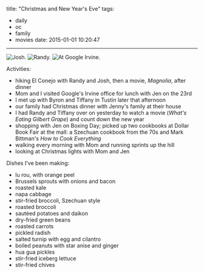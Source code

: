 title: "Christmas and New Year's Eve"
tags:
  - daily
  - oc
  - family
  - movies
date: 2015-01-01 10:20:47
---

![Josh.](https://dl.dropbox.com/u/4291520/journal-images/josh-hike.jpg)
![Randy.](https://dl.dropbox.com/u/4291520/journal-images/randy-hike.jpg)
![At Google Irvine.](https://dl.dropbox.com/u/4291520/journal-images/google-irvine.jpg)

Activities:

- hiking El Conejo with Randy and Josh, then a movie, *Magnolia*, after dinner
- Mom and I visited Google's Irvine office for lunch with Jen on the 23rd
- I met up with Byron and Tiffany in Tustin later that afternoon
- our family had Christmas dinner with Jenny's family at their house
- I had Randy and Tiffany over on yesterday to watch a movie (*What's Eating Gilbert Grape*) and count down the new year
- shopping with Jen on Boxing Day; picked up two cookbooks at Dollar Book Fair at the mall: a Szechuan cookbook from the 70s and Mark Bittman's *How to Cook Everything*
- walking every morning with Mom and running sprints up the hill
- looking at Christmas lights with Mom and Jen

Dishes I've been making:

- lu rou, with orange peel
- Brussels sprouts with onions and bacon
- roasted kale
- napa cabbage
- stir-fried broccoli, Szechuan style
- roasted broccoli
- sautéed potatoes and daikon
- dry-fried green beans
- roasted carrots
- pickled radish
- salted turnip with egg and cilantro
- boiled peanuts with star anise and ginger
- hua gua pickles
- stir-fried iceberg lettuce
- stir-fried chives
